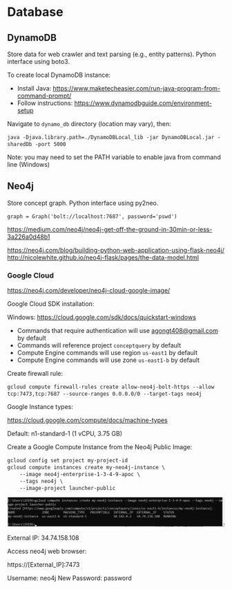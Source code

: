 # Database

## DynamoDB

Store data for web crawler and text parsing (e.g., entity patterns). Python interface using boto3.

To create local DynamoDB instance:
- Install Java: https://www.maketecheasier.com/run-java-program-from-command-prompt/
- Follow instructions: https://www.dynamodbguide.com/environment-setup

Navigate to ```dynamo_db``` directory (location may vary), then:

```
java -Djava.library.path=./DynamoDBLocal_lib -jar DynamoDBLocal.jar -sharedDb -port 5000
```

Note: you may need to set the PATH variable to enable java from command line (Windows)

## Neo4j

Store concept graph. Python interface using py2neo.

```
graph = Graph('bolt://localhost:7687', password='pswd')
```

https://medium.com/neo4j/neo4j-get-off-the-ground-in-30min-or-less-3a226a0d48b1

https://neo4j.com/blog/building-python-web-application-using-flask-neo4j/
http://nicolewhite.github.io/neo4j-flask/pages/the-data-model.html

### Google Cloud

https://neo4j.com/developer/neo4j-cloud-google-image/

Google Cloud SDK installation:

Windows: https://cloud.google.com/sdk/docs/quickstart-windows

* Commands that require authentication will use agongt408@gmail.com by default
* Commands will reference project `conceptquery` by default
* Compute Engine commands will use region `us-east1` by default
* Compute Engine commands will use zone `us-east1-b` by default

Create firewall rule:

```
gcloud compute firewall-rules create allow-neo4j-bolt-https --allow tcp:7473,tcp:7687 --source-ranges 0.0.0.0/0 --target-tags neo4j
```

Google Instance types:

https://cloud.google.com/compute/docs/machine-types

Default: n1-standard-1 (1 vCPU, 3.75 GB)

Create a Google Compute Instance from the Neo4j Public Image:

```
gcloud config set project my-project-id
gcloud compute instances create my-neo4j-instance \
    --image neo4j-enterprise-1-3-4-9-apoc \
    --tags neo4j \
    --image-project launcher-public
```

![google compute create](google-compute-instance-create.png)

External IP: 34.74.158.108

Access neo4j web browser:

https://[External_IP]:7473

Username: neo4j
New Password: password

